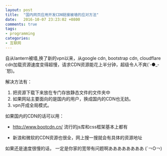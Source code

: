 ```yaml
---
layout: post
title:  "国内网页应用开发CDN链接被墙的应对方法"
date:   2016-10-07 23:23:02 +0800
comments: true
tags:
- programming
categories:
- 互联网
---
```

自从lantern被墙,换了新的vpn以来，从google cdn, bootstrap cdn, cloudflare cdn加载资源速度变得超慢，请求CDN资源能花上半分钟，超级令人不爽(`‐●_‐´怒)。


解决方法有：

1. 把资源下载下来放在专门存放静态文件的文件夹中
2. 如果网站主要面向的是国内的用户，换成国内的CDN也无妨。
3. vpn开成全局模式。


如果国内的CDN的话可以用：

-  http://www.bootcdn.cn/ 
流行的js库和css框架基本上都有

- 新浪和微软的CDN资源也很全，网上搜一搜就会有具体的资源地址




如果还是速度很慢的话，
一定是你家的宽带有问题啊ああああああああ (´￢O￢)
